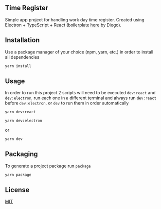## Time Register

Simple app project for handling work day time register. Created using Electron + TypeScript + React (boilerplate [here](https://github.com/diego3g/electron-typescript-react) by Diego).

## Installation

Use a package manager of your choice (npm, yarn, etc.) in order to install all dependencies

```bash
yarn install
```

## Usage

In order to run this project 2 scripts will need to be executed `dev:react` and `dev:electron`, run each one in a different terminal and always run `dev:react` before `dev:electron`, or `dev` to run them in order automatically

```bash
yarn dev:react
```

```bash
yarn dev:electron
```

or

```bash
yarn dev
```

## Packaging

To generate a project package run `package`

```bash
yarn package
```

## License

[MIT](https://choosealicense.com/licenses/mit/)
